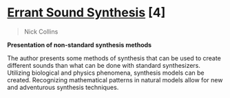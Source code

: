 # [Errant Sound Synthesis](https://community.dur.ac.uk/nick.collins/research/errant.pdf) [4]

> Nick Collins

**Presentation of non-standard synthesis methods**

The author presents some methods of synthesis that can be used to create different sounds than what can be done with standard synthesizers. Utilizing biological and physics phenomena, synthesis models can be created. Recognizing mathematical patterns in natural models allow for new and adventurous synthesis techniques.
